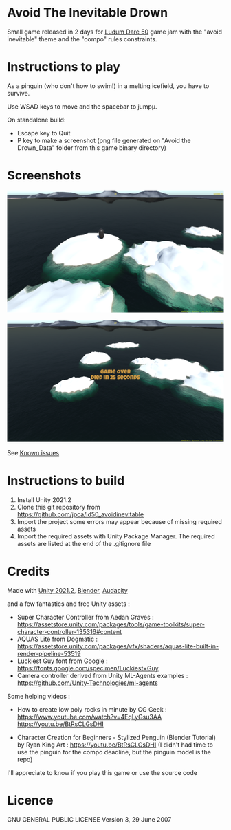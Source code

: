 # Avoid The Inevitable Drown

Small game released in 2 days for [Ludum Dare 50](https://ldjam.com/events/ludum-dare/50) game jam
with the "avoid inevitable" theme and the "compo" rules constraints.

# Instructions to play

As a pinguin (who don't how to swim!) in a melting icefield, you have to survive.

Use WSAD keys to move and the spacebar to jumpµ.

On standalone build:
- Escape key to Quit
- P key to make a screenshot (png file generated on "Avoid the Drown_Data" folder from this game binary directory)

# Screenshots

![Screenshot](img/screenshot_0.2_start.png?raw=true "Start")

![Screenshot](img/screenshot_0.2_gameover.png?raw=true "Gameover")


See [Known issues](https://github.com/jpca/ld50_avoidinevitable/issues)

# Instructions to build

1. Install Unity 2021.2
2. Clone this git repository from https://github.com/jpca/ld50_avoidinevitable
3. Import the project some errors may appear because of missing required assets
4. Import the required assets with Unity Package Manager. The required assets are listed at the end of the .gitignore file

# Credits

Made with [Unity 2021.2](https://unity3d.com/fr/get-unity/download), [Blender](https://www.blender.org/download/), [Audacity](https://www.audacityteam.org/download/)

and a few fantastics and free Unity assets :

- Super Character Controller from Aedan Graves : https://assetstore.unity.com/packages/tools/game-toolkits/super-character-controller-135316#content
- AQUAS Lite from Dogmatic : https://assetstore.unity.com/packages/vfx/shaders/aquas-lite-built-in-render-pipeline-53519
- Luckiest Guy font from Google : https://fonts.google.com/specimen/Luckiest+Guy
- Camera controller derived from Unity ML-Agents examples : https://github.com/Unity-Technologies/ml-agents


Some helping videos :

- How to create low poly rocks in minute by CG Geek : https://www.youtube.com/watch?v=4EqLyGsu3AA
https://youtu.be/BtRsCLGsDHI

- Character Creation for Beginners - Stylized Penguin (Blender Tutorial) by Ryan King Art : https://youtu.be/BtRsCLGsDHI 
(I didn't had time to use the pinguin for the compo deadline, but the pinguin model is the repo)

I'll appreciate to know if you play this game or use the source code

# Licence

GNU GENERAL PUBLIC LICENSE
Version 3, 29 June 2007

